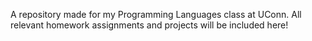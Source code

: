 A repository made for my Programming Languages class at UConn. All relevant homework assignments and projects will be included here!